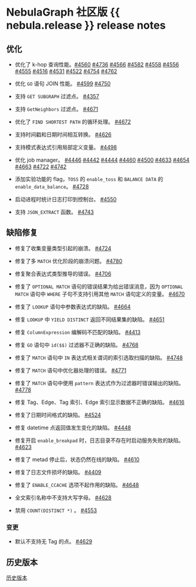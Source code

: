 # NebulaGraph 社区版 {{ nebula.release }} release notes

## 优化

- 优化了 k-hop 查询性能。[#4560](https://github.com/vesoft-inc/nebula/pull/4560) [#4736](https://github.com/vesoft-inc/nebula/pull/4736)  [#4566](https://github.com/vesoft-inc/nebula/pull/4566) [#4582](https://github.com/vesoft-inc/nebula/pull/4582) [#4558](https://github.com/vesoft-inc/nebula/pull/4558) [#4556](https://github.com/vesoft-inc/nebula/pull/4556) [#4555](https://github.com/vesoft-inc/nebula/pull/4555) [#4516](https://github.com/vesoft-inc/nebula/pull/4516) [#4531](https://github.com/vesoft-inc/nebula/pull/4531) [#4522](https://github.com/vesoft-inc/nebula/pull/4522) [#4754](https://github.com/vesoft-inc/nebula/pull/4754) [#4762](https://github.com/vesoft-inc/nebula/pull/4762)

- 优化 `GO` 语句 JOIN 性能。 [#4599](https://github.com/vesoft-inc/nebula/pull/4599) [#4750](https://github.com/vesoft-inc/nebula/pull/4750)

- 支持 `GET SUBGRAPH` 过滤点。 [#4357](https://github.com/vesoft-inc/nebula/pull/4357)

- 支持 `GetNeighbors` 过滤点。 [#4671](https://github.com/vesoft-inc/nebula/pull/4671)

- 优化了 `FIND SHORTEST PATH` 的循环处理。 [#4672](https://github.com/vesoft-inc/nebula/pull/4672)

- 支持时间戳和日期时间相互转换。 [#4626](https://github.com/vesoft-inc/nebula/pull/4526)

- 支持模式表达式引用局部定义变量。 [#4498](https://github.com/vesoft-inc/nebula/pull/4498)

- 优化 job manager。 [#4446](https://github.com/vesoft-inc/nebula/pull/4446) [#4442](https://github.com/vesoft-inc/nebula/pull/4442) [#4444](https://github.com/vesoft-inc/nebula/pull/4444) [#4460](https://github.com/vesoft-inc/nebula/pull/4460) [#4500](https://github.com/vesoft-inc/nebula/pull/4500) [#4633](https://github.com/vesoft-inc/nebula/pull/4633) [#4654](https://github.com/vesoft-inc/nebula/pull/4654) [#4663](https://github.com/vesoft-inc/nebula/pull/4663) [#4722](https://github.com/vesoft-inc/nebula/pull/4722) [#4742](https://github.com/vesoft-inc/nebula/pull/4742)

- 添加实验功能的 flag，`TOSS` 的 `enable_toss` 和 `BALANCE DATA` 的 `enable_data_balance`。 [#4728](https://github.com/vesoft-inc/nebula/pull/4728)

- 启动进程时统计日志打印到控制台。 [#4550](https://github.com/vesoft-inc/nebula/pull/4550)

- 支持 `JSON_EXTRACT` 函数。 [#4743](https://github.com/vesoft-inc/nebula/pull/4743)


## 缺陷修复

- 修复了收集变量类型引起的崩溃。 [#4724](https://github.com/vesoft-inc/nebula/pull/4724)

- 修复了多 `MATCH` 优化阶段的崩溃问题。 [#4780](https://github.com/vesoft-inc/nebula/pull/4780)

- 修复聚合表达式类型推导的错误。 [#4706](https://github.com/vesoft-inc/nebula/pull/4706)

- 修复了 `OPTIONAL MATCH` 语句的错误结果为给出错误消息，因为 `OPTIONAL MATCH` 语句中 `WHERE` 子句不支持引用其他 `MATCH` 语句定义的变量。 [#4670](https://github.com/vesoft-inc/nebula/pull/4670)

- 修复了 `LOOKUP` 语句中参数表达式的缺陷。 [#4664](https://github.com/vesoft-inc/nebula/pull/4664)

- 修复 `LOOKUP` 中 `YIELD DISTINCT` 返回不同结果集的缺陷。 [#4651](https://github.com/vesoft-inc/nebula/pull/4651)

- 修复 `ColumnExpression` 编解码不匹配的缺陷。 [#4413](https://github.com/vesoft-inc/nebula/pull/4413)

- 修复 `GO` 语句中 `id($$)` 过滤器不正确的缺陷。  [#4768](https://github.com/vesoft-inc/nebula/pull/4768)

- 修复了 `MATCH` 语句中 `IN` 表达式相关谓词的索引选取扫描的缺陷。 [#4748](https://github.com/vesoft-inc/nebula/pull/4748)

- 修复了 `MATCH` 语句中优化器处理的错误。 [#4771](https://github.com/vesoft-inc/nebula/pull/4771)

- 修复了 `MATCH` 语句中使用 `pattern` 表达式作为过滤器时错误输出的缺陷。 [#4778](https://github.com/vesoft-inc/nebula/pull/4778)

- 修复 Tag、Edge、Tag 索引、Edge 索引显示数据不正确的缺陷。 [#4616](https://github.com/vesoft-inc/nebula/pull/4616)

- 修复了日期时间格式的缺陷。 [#4524](https://github.com/vesoft-inc/nebula/pull/4524)

- 修复 datetime 点返回值发生变化的缺陷。 [#4448](https://github.com/vesoft-inc/nebula/pull/4448)

- 修复开启 `enable_breakpad` 时，日志目录不存在时启动服务失败的缺陷。 [#4623](https://github.com/vesoft-inc/nebula/pull/4623)

- 修复了 metad 停止后，状态仍然在线的缺陷。 [#4610](https://github.com/vesoft-inc/nebula/pull/4610)

- 修复了日志文件损坏的缺陷。 [#4409](https://github.com/vesoft-inc/nebula/pull/4409)

- 修复了 `ENABLE_CCACHE` 选项不起作用的缺陷。 [#4648](https://github.com/vesoft-inc/nebula/pull/4648)

- 全文索引名称中不支持大写字母。 [#4628](https://github.com/vesoft-inc/nebula/pull/4628)

- 禁用 `COUNT(DISTINCT *)` 。 [#4553](https://github.com/vesoft-inc/nebula/pull/4553)

### 变更

- 默认不支持无 Tag 的点。 [#4629](https://github.com/vesoft-inc/nebula/pull/4629) 
  
## 历史版本

[历史版本](https://nebula-graph.com.cn/tags/release-note/)

